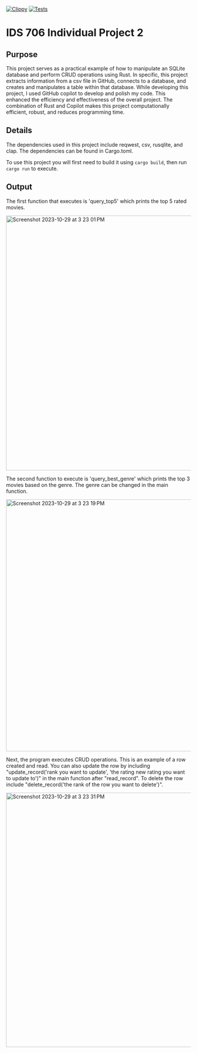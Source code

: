 [![Clippy](https://github.com/tommymmcguire/Individproj2/actions/workflows/lint.yml/badge.svg)](https://github.com/tommymmcguire/Individproj2/actions/workflows/lint.yml)
[![Tests](https://github.com/tommymmcguire/Individproj2/actions/workflows/tests.yml/badge.svg)](https://github.com/tommymmcguire/Individproj2/actions/workflows/tests.yml)

# IDS 706 Individual Project 2

## Purpose
This project serves as a practical example of how to manipulate an SQLite database and perform CRUD operations using Rust. In specific, this project extracts information from a csv file in GitHub, connects to a database, and creates and manipulates a table within that database. 
While developing this project, I used GitHub copilot to develop and polish my code. This enhanced the efficiency and effectiveness of the overall project. 
The combination of Rust and Copilot makes this project computationally efficient, robust, and reduces programming time. 

## Details
The dependencies used in this project include reqwest, csv, rusqlite, and clap. The dependencies can be found in Cargo.toml.

To use this project you will first need to build it using `cargo build`, then run `cargo run` to execute.

## Output

The first function that executes is 'query_top5' which prints the top 5 rated movies.

<img width="695" alt="Screenshot 2023-10-29 at 3 23 01 PM" src="https://github.com/tommymmcguire/Individproj2/assets/141086024/ac84d789-0bbb-4d9d-9e05-eee77502ccf8">

The second function to execute is 'query_best_genre' which prints the top 3 movies based on the genre. The genre can be changed in the main function. 

<img width="687" alt="Screenshot 2023-10-29 at 3 23 19 PM" src="https://github.com/tommymmcguire/Individproj2/assets/141086024/e18c71d4-7f7f-4d7c-8de2-3ba0597da26e">

Next, the program executes CRUD operations. This is an example of a row created and read. You can also update the row by including "update_record('rank you want to update', 'the rating new rating you want to update to')" in the main function after "read_record". To delete the row include "delete_record('the rank of the row you want to delete')".

<img width="694" alt="Screenshot 2023-10-29 at 3 23 31 PM" src="https://github.com/tommymmcguire/Individproj2/assets/141086024/b265d190-0778-4a04-80f0-7d485606195e">


